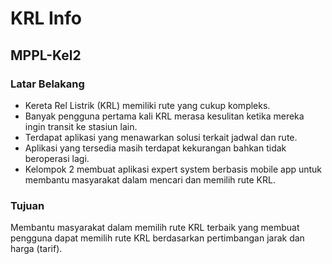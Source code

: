 # KRL Info

## MPPL-Kel2

### Latar Belakang
- Kereta Rel Listrik (KRL) memiliki rute yang cukup kompleks.
- Banyak pengguna pertama kali KRL merasa kesulitan ketika mereka ingin transit ke stasiun lain. 
- Terdapat aplikasi yang menawarkan solusi terkait jadwal dan rute.
- Aplikasi yang tersedia masih terdapat kekurangan bahkan tidak beroperasi lagi.
- Kelompok 2 membuat aplikasi expert system berbasis mobile app untuk membantu masyarakat dalam mencari dan memilih rute KRL.

### Tujuan
Membantu masyarakat dalam memilih rute KRL terbaik yang membuat pengguna dapat memilih rute KRL berdasarkan pertimbangan jarak dan harga (tarif).
